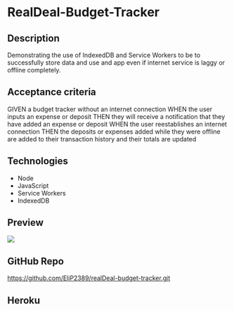 # RealDeal-Budget-Tracker

## Description
Demonstrating the use of IndexedDB and Service Workers to be to successfully store data and use and app even if internet service is laggy or offline completely.

## Acceptance criteria
GIVEN a budget tracker without an internet connection
WHEN the user inputs an expense or deposit
THEN they will receive a notification that they have added an expense or deposit
WHEN the user reestablishes an internet connection
THEN the deposits or expenses added while they were offline are added to their transaction history and their totals are updated

## Technologies
* Node
* JavaScript
* Service Workers
* IndexedDB

## Preview
<img src='./assets/images/budget-img.png'/>

## GitHub Repo
https://github.com/EliP2389/realDeal-budget-tracker.git

## Heroku

